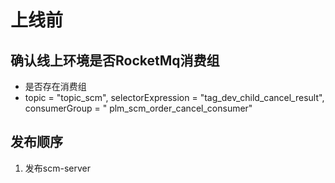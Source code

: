 # 上线前

## 确认线上环境是否RocketMq消费组

- 是否存在消费组
- topic = "topic_scm", selectorExpression = "tag_dev_child_cancel_result", consumerGroup = "
  plm_scm_order_cancel_consumer"

## 发布顺序

1. 发布scm-server






